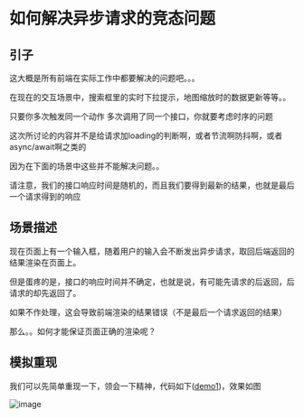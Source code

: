 # 如何解决异步请求的竞态问题

## 引子

这大概是所有前端在实际工作中都要解决的问题吧。。。

在现在的交互场景中，搜索框里的实时下拉提示，地图缩放时的数据更新等等。。

只要你多次触发同一个动作 多次调用了同一个接口，你就要考虑时序的问题

这次所讨论的内容并不是给请求加loading的判断啊，或者节流啊防抖啊，或者 async/await啊之类的

因为在下面的场景中这些并不能解决问题。。

请注意，我们的接口响应时间是随机的，而且我们要得到最新的结果，也就是最后一个请求得到的响应

## 场景描述

现在页面上有一个输入框，随着用户的输入会不断发出异步请求，取回后端返回的结果渲染在页面上。

但是蛋疼的是，接口的响应时间并不确定，也就是说，有可能先请求的后返回，后请求的却先返回了。

如果不作处理，这会导致前端渲染的结果错误（不是最后一个请求返回的结果）

那么。。如何才能保证页面正确的渲染呢？

## 模拟重现

我们可以先简单重现一下，领会一下精神，代码如下([demo1](https://github.com/augustVino/JavaScript_Learning/request_async/examples/demo1.html))，效果如图

![image](https://github.com/augustVino/JavaScript_Learning/request_async/captures/demo1.gif)
